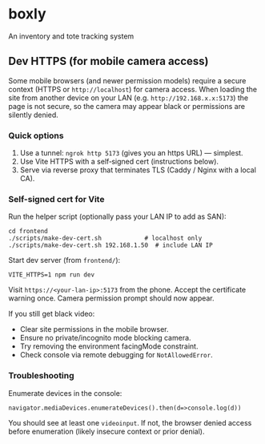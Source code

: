 # boxly
An inventory and tote tracking system

## Dev HTTPS (for mobile camera access)
Some mobile browsers (and newer permission models) require a secure context (HTTPS or `http://localhost`) for camera access. When loading the site from another device on your LAN (e.g. `http://192.168.x.x:5173`) the page is not secure, so the camera may appear black or permissions are silently denied.

### Quick options
1. Use a tunnel: `ngrok http 5173` (gives you an https URL) — simplest.
2. Use Vite HTTPS with a self‑signed cert (instructions below).
3. Serve via reverse proxy that terminates TLS (Caddy / Nginx with a local CA).

### Self-signed cert for Vite
Run the helper script (optionally pass your LAN IP to add as SAN):
```
cd frontend
./scripts/make-dev-cert.sh            # localhost only
./scripts/make-dev-cert.sh 192.168.1.50  # include LAN IP
```

Start dev server (from `frontend/`):
```
VITE_HTTPS=1 npm run dev
```

Visit `https://<your-lan-ip>:5173` from the phone. Accept the certificate warning once. Camera permission prompt should now appear.

If you still get black video:
- Clear site permissions in the mobile browser.
- Ensure no private/incognito mode blocking camera.
- Try removing the environment facingMode constraint.
- Check console via remote debugging for `NotAllowedError`.

### Troubleshooting
Enumerate devices in the console:
```
navigator.mediaDevices.enumerateDevices().then(d=>console.log(d))
```
You should see at least one `videoinput`. If not, the browser denied access before enumeration (likely insecure context or prior denial).
